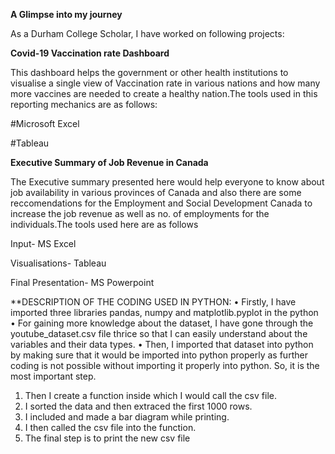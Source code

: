 **A Glimpse into my journey**

As a Durham College Scholar, I have worked on following projects:


**Covid-19 Vaccination rate Dashboard**

This dashboard helps the government or other health institutions to visualise a single view of Vaccination rate in various nations and how many more vaccines are needed to create a healthy nation.The tools used in this reporting mechanics are as follows:

#Microsoft Excel

#Tableau


**Executive Summary of Job Revenue in Canada**

The Executive summary presented here would help everyone to know about job availability in various provinces of Canada and also there are some reccomendations for the Employment and Social Development Canada to increase  the job revenue as well as no. of employments for the individuals.The tools used here are as follows

 Input- MS Excel
 
 Visualisations- Tableau
 
 Final Presentation- MS Powerpoint
 



**DESCRIPTION OF THE CODING USED IN PYTHON:
•	Firstly, I have imported three libraries pandas, numpy and matplotlib.pyplot in the python
•	For gaining more knowledge about the dataset, I have gone through the youtube_dataset.csv file thrice so that I can easily understand about the variables and their data types. 
•	Then, I imported that dataset into python by making sure that it would be imported into python properly as further coding is not possible without importing it properly into python. So, it is the most important step.
1.	Then I create a function inside which I would call the csv file. 
2.	I sorted the data and then extraced the first 1000 rows.
3.	I included and made a bar diagram while printing.
4.	I then called the csv file into the function.
5.	The final step is to print the new csv file
